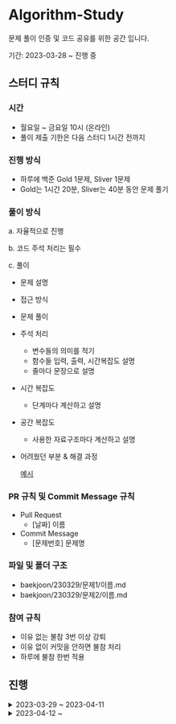 # **Algorithm-Study**

문제 풀이 인증 및 코드 공유를 위한 공간 입니다.

기간: 2023-03-28 ~ 진행 중

## **스터디 규칙**

### **시간**

- 월요일 ~ 금요일 10시 (온라인)
- 풀이 제출 기한은 다음 스터디 1시간 전까지

### **진행 방식**

- 하루에 백준 Gold 1문제, Sliver 1문제
- Gold는 1시간 20분, Sliver는 40분 동안 문제 풀기

### **풀이 방식**

a. 자율적으로 진행

b. 코드 주석 처리는 필수

c. 풀이

- 문제 설명
- 접근 방식
- 문제 풀이
- 주석 처리
    - 변수들의 의미를 적기
    - 함수들 입력, 출력, 시간복잡도 설명
    - 줄마다 문장으로 설명
- 시간 복잡도
    - 단계마다 계산하고 설명
- 공간 복잡도
    - 사용한 자료구조마다 계산하고 설명
- 어려웠던 부분 & 해결 과정

    [예시](./example.md)

### **PR 규칙 및 Commit Message 규칙**

- Pull Request
    - [날짜] 이름
- Commit Message
    - [문제번호] 문제명

### **파일 및 폴더 구조**

- baekjoon/230329/문제1/이름.md
- baekjoon/230329/문제2/이름.md

### **참여 규칙**

- 이유 없는 불참 3번 이상 강퇴
- 이유 없이 커밋을 안하면 불참 처리
- 하루에 불참 한번 적용

## **진행**

<details>
<summary> 2023-03-29 ~ 2023-04-11</summary>
<div markdown="1">

| 날짜 | 문제1 | 문제2 | 문제 풀이 |
| --- | --- | --- | --- |
| 2023-03-29 | [사회망 서비스(SNS)](https://www.acmicpc.net/problem/2533) | [효율적인 해킹](https://www.acmicpc.net/problem/1325) | [문제 풀이](./baekjoon/230329) |
| 2023-03-30 | [세 용액](https://www.acmicpc.net/problem/2473) | [RGB거리](https://www.acmicpc.net/problem/1149) | [문제 풀이](./baekjoon/230330) |
| 2023-03-31 | [계란으로 계란치기](https://www.acmicpc.net/problem/16987) | [설탕 배달](https://www.acmicpc.net/problem/2839) | [문제 풀이](./baekjoon/230331) |
| 2023-04-03 | [MST 게임](https://www.acmicpc.net/problem/16202) | [Z](https://www.acmicpc.net/problem/1074) | [문제 풀이](./baekjoon/230403) |
| 2023-04-04 | [파이프 옮기기 1](https://www.acmicpc.net/problem/17070) | [세 수 고르기](https://www.acmicpc.net/problem/1503) | [문제 풀이](./baekjoon/230404) |
| 2023-04-05 | [나무 위의 빗물](https://www.acmicpc.net/problem/17073) | [기타콘서트](https://www.acmicpc.net/problem/1497) | [문제 풀이](./baekjoon/230405) |
| 2023-04-06 | [뱀](https://www.acmicpc.net/problem/3190) | [N과 M (3)](https://www.acmicpc.net/problem/15651) | [문제 풀이](./baekjoon/230406) |
| 2023-04-07 | [두 배열의 합](https://www.acmicpc.net/problem/2143) | [뒤집기 II](https://www.acmicpc.net/problem/1455) | [문제 풀이](./baekjoon/230407) |
| 2023-04-10 | [소풍](https://www.acmicpc.net/problem/2026) | [유기농 배추](https://www.acmicpc.net/problem/1012) | [문제 풀이](./baekjoon/230410) |
| 2023-04-11 | [LCS 3](https://www.acmicpc.net/problem/1958) | [블로그](https://www.acmicpc.net/problem/21921) | [문제 풀이](./baekjoon/230411) |

</div>
</details>

    
<details>
<summary> 2023-04-12 ~ </summary>
<div markdown="1">

| 날짜 | 문제1 | 문제2 | 문제 풀이 |
| --- | --- | --- | --- |
| 2023-04-12 | [동전 분배](https://www.acmicpc.net/problem/1943) | [블로그2](https://www.acmicpc.net/problem/20365) | [문제 풀이](./baekjoon/230412) |
| 2023-04-13 | [십자가 2개 놓기](https://www.acmicpc.net/problem/17085) | [파일 정리](https://www.acmicpc.net/problem/20291) | [문제 풀이](./baekjoon/230413) |
|  2023-04-14 | [중량제한](https://www.acmicpc.net/problem/1939) | [상자의 균형](https://www.acmicpc.net/problem/20116) |  |
|  |  |  |  |
|  |  |  |  |
|  |  |  |  |
|  |  |  |  |
|  |  |  |  |
|  |  |  |  |
|  |  |  |  |
</div>
</details>
